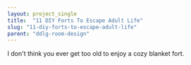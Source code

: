```yaml
---
layout: project_single
title:  "11 DIY Forts To Escape Adult Life"
slug: "11-diy-forts-to-escape-adult-life"
parent: "ddlg-room-design"
---
```

I don't think you ever get too old to enjoy a cozy blanket fort.